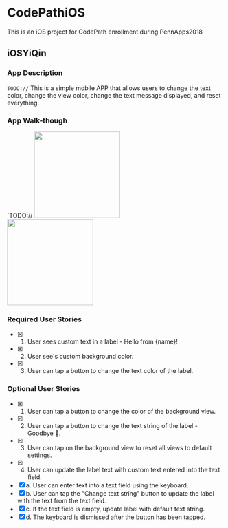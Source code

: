 # CodePathiOS
This is an iOS project for CodePath enrollment during PennApps2018
## iOSYiQin

### App Description
`TODO://` This is a simple mobile APP that allows users to change the text color, change the view color, change the text 
message displayed, and reset everything.

### App Walk-though
`TODO:// 
<img src="http://recordit.co/T0hahYft74" width=200 /><br>
<img src="http://recordit.co/b2IybYKsjo" width=200 /><br>

### Required User Stories
- [x] 1. User sees custom text in a label - Hello from {name}!
- [x] 2. User see's custom background color.
- [x] 3. User can tap a button to change the text color of the label.

### Optional User Stories
- [x] 1. User can tap a button to change the color of the background view.
- [x] 2. User can tap a button to change the text string of the label - Goodbye 👋.
- [x] 3. User can tap on the background view to reset all views to default settings.
- [x] 4. User can update the label text with custom text entered into the text field.
- [x] a. User can enter text into a text field using the keyboard.
- [x] b. User can tap the "Change text string" button to update the label with the text from the text field.
- [x] c. If the text field is empty, update label with default text string.
- [x] d. The keyboard is dismissed after the button has been tapped.
